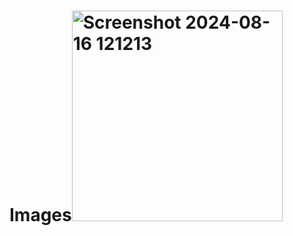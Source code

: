 # Images<img width="337" alt="Screenshot 2024-08-16 121213" src="https://github.com/user-attachments/assets/63e6854b-6e4f-412b-aa44-e45a6e117840">
